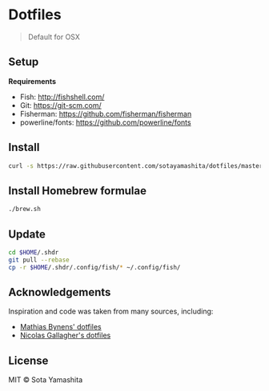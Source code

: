# Dotfiles

> Default for OSX

## Setup

**Requirements**

* Fish: http://fishshell.com/
* Git: https://git-scm.com/
* Fisherman: https://github.com/fisherman/fisherman
* powerline/fonts: https://github.com/powerline/fonts

## Install

```bash
curl -s https://raw.githubusercontent.com/sotayamashita/dotfiles/master/install.sh | sh
```

## Install Homebrew formulae

```bash
./brew.sh
```

## Update

```bash
cd $HOME/.shdr
git pull --rebase
cp -r $HOME/.shdr/.config/fish/* ~/.config/fish/
```

## Acknowledgements

Inspiration and code was taken from many sources, including:

* [Mathias Bynens' dotfiles](https://github.com/mathiasbynens/dotfiles)
* [Nicolas Gallagher's dotfiles](https://github.com/necolas/dotfiles)

## License

MIT © Sota Yamashita
